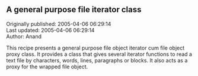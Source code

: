 ## A general purpose file iterator class  
Originally published: 2005-04-06 06:29:14  
Last updated: 2005-04-06 06:29:14  
Author: Anand   
  
This recipe presents a general purpose file object iterator cum file object proxy class.
It provides a class that gives several iterator functions to read a text file by characters,
words, lines, paragraphs or blocks. It also acts as a proxy for the wrapped file object.